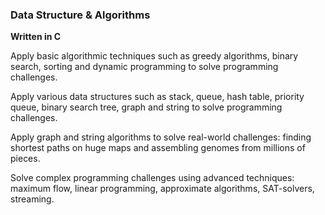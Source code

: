 ### Data Structure & Algorithms

**Written in C**

Apply basic algorithmic techniques such as greedy algorithms, binary search, sorting and dynamic programming to solve programming challenges.

Apply various data structures such as stack, queue, hash table, priority queue, binary search tree, graph and string to solve programming challenges.

Apply graph and string algorithms to solve real-world challenges: finding shortest paths on huge maps and assembling genomes from millions of pieces.

Solve complex programming challenges using advanced techniques: maximum flow, linear programming, approximate algorithms, SAT-solvers, streaming.
